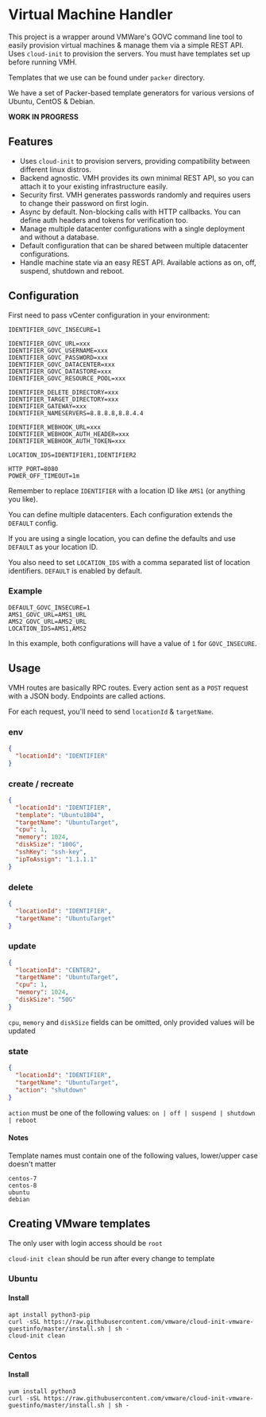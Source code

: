 # Virtual Machine Handler

This project is a wrapper around VMWare's GOVC command line tool to easily provision virtual machines & manage them via
a simple REST API. Uses `cloud-init` to provision the servers. You must have templates set up before running VMH.

Templates that we use can be found under `packer` directory.

We have a set of Packer-based template generators for various versions of Ubuntu, CentOS & Debian.

**WORK IN PROGRESS**

## Features

* Uses `cloud-init` to provision servers, providing compatibility between different linux distros.
* Backend agnostic. VMH provides its own minimal REST API, so you can attach it to your existing infrastructure easily.
* Security first. VMH generates passwords randomly and requires users to change their password on first login.
* Async by default. Non-blocking calls with HTTP callbacks. You can define auth headers and tokens for verification too.
* Manage multiple datacenter configurations with a single deployment and without a database.
* Default configuration that can be shared between multiple datacenter configurations.
* Handle machine state via an easy REST API. Available actions as on, off, suspend, shutdown and reboot.

## Configuration

First need to pass vCenter configuration in your environment:

```shell script
IDENTIFIER_GOVC_INSECURE=1

IDENTIFIER_GOVC_URL=xxx
IDENTIFIER_GOVC_USERNAME=xxx
IDENTIFIER_GOVC_PASSWORD=xxx
IDENTIFIER_GOVC_DATACENTER=xxx
IDENTIFIER_GOVC_DATASTORE=xxx
IDENTIFIER_GOVC_RESOURCE_POOL=xxx

IDENTIFIER_DELETE_DIRECTORY=xxx
IDENTIFIER_TARGET_DIRECTORY=xxx
IDENTIFIER_GATEWAY=xxx
IDENTIFIER_NAMESERVERS=8.8.8.8,8.8.4.4

IDENTIFIER_WEBHOOK_URL=xxx
IDENTIFIER_WEBHOOK_AUTH_HEADER=xxx
IDENTIFIER_WEBHOOK_AUTH_TOKEN=xxx

LOCATION_IDS=IDENTIFIER1,IDENTIFIER2

HTTP_PORT=8080
POWER_OFF_TIMEOUT=1m
```

Remember to replace `IDENTIFIER` with a location ID like `AMS1` (or anything you like).

You can define multiple datacenters.
Each configuration extends the `DEFAULT` config.

If you are using a single location, you can define the defaults and use `DEFAULT` as your location ID.

You also need to set `LOCATION_IDS` with a comma separated list of location identifiers.
`DEFAULT` is enabled by default.

### Example
```shell script
DEFAULT_GOVC_INSECURE=1
AMS1_GOVC_URL=AMS1_URL
AMS2_GOVC_URL=AMS2_URL
LOCATION_IDS=AMS1,AMS2
```

In this example, both configurations will have a value of `1` for `GOVC_INSECURE`.

## Usage

VMH routes are basically RPC routes. Every action sent as a `POST` request with a JSON body. Endpoints are called actions.

For each request, you'll need to send `locationId` & `targetName`.

### env

```json
{
  "locationId": "IDENTIFIER"
}
```

### create / recreate

```json
{
  "locationId": "IDENTIFIER",
  "template": "Ubuntu1804",
  "targetName": "UbuntuTarget",
  "cpu": 1,
  "memory": 1024,
  "diskSize": "100G",
  "sshKey": "ssh-key",
  "ipToAssign": "1.1.1.1"
}
```

### delete

```json
{
  "locationId": "IDENTIFIER",
  "targetName": "UbuntuTarget"
}
```

### update

```json
{
  "locationId": "CENTER2",
  "targetName": "UbuntuTarget",
  "cpu": 1,
  "memory": 1024,
  "diskSize": "50G"
}
```

`cpu`, `memory` and `diskSize` fields can be omitted, only provided values will be updated

### state

```json
{
  "locationId": "IDENTIFIER",
  "targetName": "UbuntuTarget",
  "action": "shutdown"
}
```

`action` must be one of the following values: `on | off | suspend | shutdown | reboot`

#### Notes

Template names must contain one of the following values, lower/upper case doesn't matter

```
centos-7
centos-8
ubuntu
debian
```

## Creating VMware templates

The only user with login access should be `root`

`cloud-init clean` should be run after every change to template

### Ubuntu

#### Install

```
apt install python3-pip
curl -sSL https://raw.githubusercontent.com/vmware/cloud-init-vmware-guestinfo/master/install.sh | sh -
cloud-init clean
```

### Centos

#### Install

```
yum install python3
curl -sSL https://raw.githubusercontent.com/vmware/cloud-init-vmware-guestinfo/master/install.sh | sh -
```
